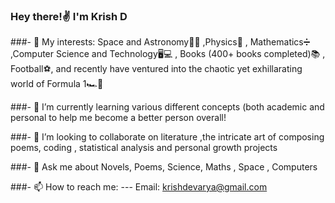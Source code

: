 ### Hey there!✌ I'm Krish D 

###- 🔭 My interests: Space and Astronomy🌌🚀 ,Physics🔭 , Mathematics➗ ,Computer Science and Technology🖥💻 , Books (400+ books completed)📚 , Football⚽, and recently have ventured into the chaotic yet exhillarating world of Formula 1🏎🏁

###- 🌱 I’m currently learning various different concepts (both academic and personal to help me become a better person overall!

###- 👯 I’m looking to collaborate on literature ,the intricate art of composing poems, coding , statistical analysis and personal growth          projects

###- 💬 Ask me about Novels, Poems, Science, Maths , Space , Computers

###- 📫 How to reach me: --- Email: krishdevarya@gmail.com


<!--
**CapnFusion/CapnFusion** is a ✨ _special_ ✨ repository because its `README.md` (this file) appears on your GitHub profile.

Here are some ideas to get you started:


-->
